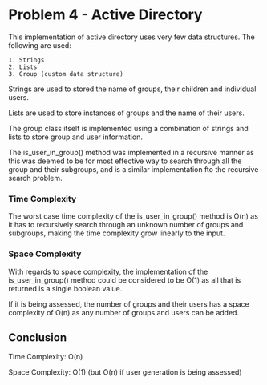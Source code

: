 # Problem 4 - Active Directory

This implementation of active directory uses very few data structures. The following are used:

    1. Strings
    2. Lists
    3. Group (custom data structure)

Strings are used to stored the name of groups, their children and individual users.

Lists are used to store instances of groups and the name of their users.

The group class itself is implemented using a combination of strings and lists to store group and user information.

The is_user_in_group() method was implemented in a recursive manner as this was deemed to be for most effective way to 
search through all the group and their subgroups, and is a similar implementation fto the recursive search problem.

### Time Complexity

The worst case time complexity of the is_user_in_group() method is O(n) as it has to recursively search through an 
unknown number of groups and subgroups, making the time complexity grow linearly to the input.

### Space Complexity

With regards to space complexity, the implementation of the is_user_in_group() method could be considered to be O(1) 
as all that is returned is a single boolean value.

If it is being assessed, the number of groups and their users has a space complexity of O(n) as any number of groups and 
users can be added.

## Conclusion

Time Complexity: O(n)

Space Complexity: O(1) (but O(n) if user generation is being assessed)
